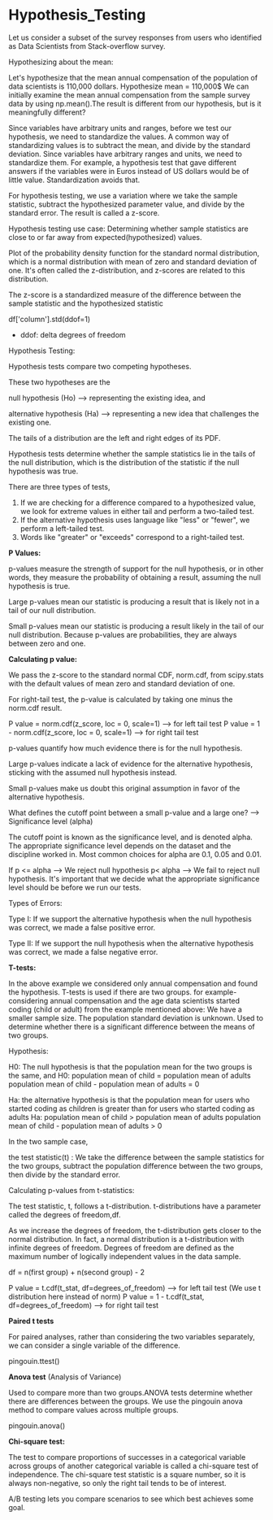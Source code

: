 # Hypothesis_Testing

Let us consider a subset of the survey responses from users who identified as Data Scientists from Stack-overflow survey.

Hypothesizing about the mean:

Let's hypothesize that the mean annual compensation of the population of data scientists is 110,000 dollars. Hypothesize mean = 110,000$
We can initially examine the mean annual compensation from the sample survey data by using np.mean().The result is different from our hypothesis, but is it meaningfully different?

Since variables have arbitrary units and ranges, before we test our hypothesis, we need to standardize the values. A common way of standardizing values is to subtract the mean, and divide by the standard deviation. Since variables have arbitrary ranges and units, we need to standardize them. For example, a hypothesis test that gave different answers if the variables were in Euros instead of US dollars would be of little value. Standardization avoids that.

For hypothesis testing, we use a variation where we take the sample statistic, subtract the hypothesized parameter value, and divide by the standard error. The result is called a z-score.

Hypothesis testing use case:
Determining whether sample statistics are close to or far away from expected(hypothesized) values.

Plot of the probability density function for the standard normal distribution, which is a normal distribution with mean of zero and standard deviation of one. It's often called the z-distribution, and z-scores are related to this distribution.

The z-score is a standardized measure of the difference between the sample statistic and the hypothesized statistic

df['column'].std(ddof=1) 
- ddof: delta degrees of freedom

Hypothesis Testing:

Hypothesis tests compare two competing hypotheses. 

These two hypotheses are the 

null hypothesis (Ho) --> representing the existing idea, and 

alternative hypothesis (Ha) --> representing a new idea that challenges the existing one. 

The tails of a distribution are the left and right edges of its PDF. 

Hypothesis tests determine whether the sample statistics lie in the tails of the null distribution, which is the distribution of the statistic if the null hypothesis was true. 

There are three types of tests, 

1. If we are checking for a difference compared to a hypothesized value, we look for extreme values in either tail and perform a two-tailed test.
2. If the alternative hypothesis uses language like "less" or "fewer", we perform a left-tailed test.
3. Words like "greater" or "exceeds" correspond to a right-tailed test.

**P Values:**

p-values measure the strength of support for the null hypothesis, or in other words, they measure the probability of obtaining a result, assuming the null hypothesis is true.

Large p-values mean our statistic is producing a result that is likely not in a tail of our null distribution.

Small p-values mean our statistic is producing a result likely in the tail of our null distribution. Because p-values are probabilities, they are always between zero and one.

**Calculating p value:**

We pass the z-score to the standard normal CDF, norm.cdf, from scipy.stats with the default values of mean zero and standard deviation of one. 

For right-tail test, the p-value is calculated by taking one minus the norm.cdf result. 

P value = norm.cdf(z_score, loc = 0, scale=1) --> for left tail test
P value = 1 - norm.cdf(z_score, loc = 0, scale=1) --> for right tail test 

p-values quantify how much evidence there is for the null hypothesis. 

Large p-values indicate a lack of evidence for the alternative hypothesis, sticking with the assumed null hypothesis instead. 

Small p-values make us doubt this original assumption in favor of the alternative hypothesis. 

What defines the cutoff point between a small p-value and a large one? --> Significance level (alpha)

The cutoff point is known as the significance level, and is denoted alpha. The appropriate significance level depends on the dataset and the discipline worked in. 
Most common choices for alpha are 0.1, 0.05 and 0.01.

If p <= alpha --> We reject null hypothesis 
   p< alpha --> We fail to reject null hypothesis.
It's important that we decide what the appropriate significance level should be before we run our tests.

Types of Errors:

Type I: If we support the alternative hypothesis when the null hypothesis was correct, we made a false positive error. 

Type II: If we support the null hypothesis when the alternative hypothesis was correct, we made a false negative error. 

**T-tests:**

In the above example we considered only annual compensation and found the hypothesis.
T-tests is used if there are two groups.
for example- considering annual compensation and the age data scientists started coding (child or adult) from the example mentioned above: 
We have a smaller sample size.
The population standard deviation is unknown.
Used to determine whether there is a significant difference between the means of two groups.

Hypothesis: 

H0: The null hypothesis is that the population mean for the two groups is the same, and 
H0: population mean of child = population mean of adults 
    population mean of child - population mean of adults = 0

Ha: the alternative hypothesis is that the population mean for users who started coding as children is greater than for users who started coding as adults
Ha: population mean of child > population mean of adults 
    population mean of child - population mean of adults > 0

In the two sample case, 

the test statistic(t) : We take the difference between the sample statistics for the two groups, subtract the population difference between the two groups, then divide by the standard error.

Calculating p-values from t-statistics:

The test statistic, t, follows a t-distribution. t-distributions have a parameter called the degrees of freedom,df.

As we increase the degrees of freedom, the t-distribution gets closer to the normal distribution. 
In fact, a normal distribution is a t-distribution with infinite degrees of freedom. 
Degrees of freedom are defined as the maximum number of logically independent values in the data sample.

df = n(first group) + n(second group) - 2

P value = t.cdf(t_stat, df=degrees_of_freedom) --> for left tail test (We use t distribution here instead of norm)
P value = 1 - t.cdf(t_stat, df=degrees_of_freedom) --> for right tail test

**Paired t tests**

For paired analyses, rather than considering the two variables separately, we can consider a single variable of the difference.

pingouin.ttest()

**Anova test** (Analysis of Variance)

Used to compare more than two groups.ANOVA tests determine whether there are differences between the groups.
We use the pingouin anova method to compare values across multiple groups. 

pingouin.anova()

**Chi-square test:**

The test to compare proportions of successes in a categorical variable across groups of another categorical variable is called a chi-square test of independence.
The chi-square test statistic is a square number, so it is always non-negative, so only the right tail tends to be of interest.


A/B testing lets you compare scenarios to see which best achieves some goal.
